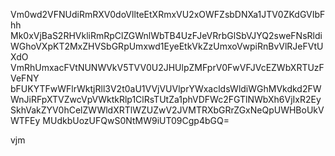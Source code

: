Vm0wd2VFNUdiRmRXV0doVllteEtXRmxVU2xOWFZsbDNXa1JTV0ZKdGVIbFhh
Mk0xVjBaS2RHVkliRmRpClZGWnlWbTB4UzFJeVRrbGlSbVJYQ2sweFNsRldi
WGhoVXpKT2MxZHVSbGRpUmxwd1EyeEtkVkZzUmxoVwpiRnBvVlRJeFVtUXdO
VmRhUmxacFVtNUNWVkV5TVV0U2JHUlpZMFprV0FwVFJVcEZWbXRTUzFVeFNY
bFUKYTFwWFlrWktjRll3V2t0aU1VVjVUVlprYWxacldsWldiWGhMVkdkd2FW
WnJiRFpXTVZwcVpVWktkRlp1ClRsTUtZa1phVDFWc2FGTlNWbXh6VjIxR2Ey
SkhVakZYV0hCelZWWldXRTlWZUZwV2JVMTRXbGRrZGxNeQpUWHBoUkVWTFEy
MUdkbUozUFQwS0NtMW9iUT09Cgp4bGQ=

vjm